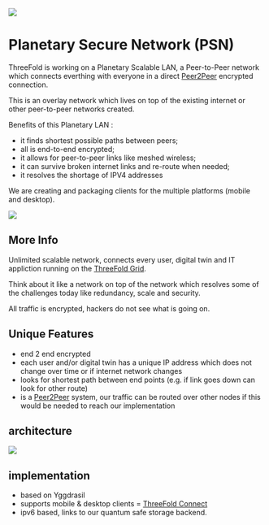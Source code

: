 ![](threefold__planet_network.png  )

# Planetary Secure Network (PSN)

ThreeFold is working on a Planetary Scalable LAN, a Peer-to-Peer network which connects everthing with everyone in a direct [Peer2Peer](threefold__peer2peer) encrypted connection.

This is an overlay network which lives on top of the existing internet or other peer-to-peer networks created.

Benefits of this Planetary LAN :

- it finds shortest possible paths between peers;
- all is end-to-end encrypted;
- it allows for peer-to-peer links like meshed wireless;
- it can survive broken internet links and re-route when needed;
- it resolves the shortage of IPV4 addresses

We are creating and packaging clients for the multiple platforms (mobile and desktop).

![](threefold__planetary_network_0.png  )

## More Info

Unlimited scalable network, connects every user, digital twin and IT appliction running on the [ThreeFold Grid](threefold__threefold_grid).

Think about it like a network on top of the network which resolves some of the challenges today like redundancy, scale and security.

All traffic is encrypted, hackers do not see what is going on.

## Unique Features

- end 2 end encrypted
- each user and/or digital twin has a unique IP address which does not change over time or if internet network changes
- looks for shortest path between end points (e.g. if link goes down can look for other route)
- is a [Peer2Peer](threefold__peer2peer) system, our traffic can be routed over other nodes if this would be needed to reach our implementation

## architecture

![](threefold__qsnetwork_architecture.png  )

## implementation

- based on Yggdrasil
- supports mobile & desktop clients = [ThreeFold Connect](threefold__tfconnect)
- ipv6 based, links to our quantum safe storage backend.

